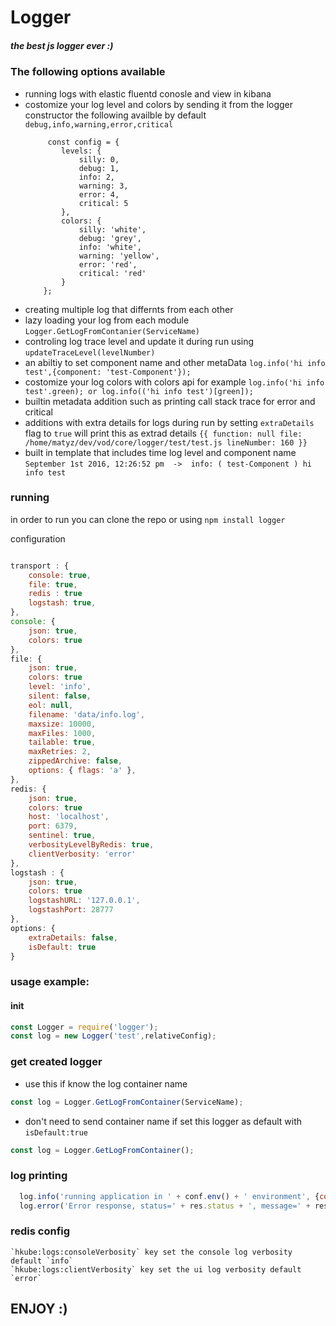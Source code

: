 # Logger
##### the best js logger ever :)

### The following options available
- running logs with elastic fluentd  conosle and view in kibana 
- costomize your log level and colors by sending it from the logger constructor the following availble by default ```debug,info,warning,error,critical``` 
    ```
         const config = {
            levels: {
                silly: 0,
                debug: 1,
                info: 2,
                warning: 3,
                error: 4,
                critical: 5
            },
            colors: {
                silly: 'white',
                debug: 'grey',
                info: 'white',
                warning: 'yellow',
                error: 'red',
                critical: 'red'
            }
        };
    ```
- creating multiple log that differnts from each other
- lazy loading your log from each module ```Logger.GetLogFromContanier(ServiceName)```
- controling log trace level and update it during run using ```updateTraceLevel(levelNumber) ```
- an abiltiy to set component name and other metaData ``` log.info('hi info test',{component: 'test-Component'}); ```
- costomize your log colors with colors api for example ``` log.info('hi info test'.green); or log.info(('hi info test')[green]);  ```
- builtin metadata addition such as printing call stack trace for error and critical
- additions with extra details for logs during run by setting  ```extraDetails``` flag to ```true``` will print this as extrad details  ```{{ function: null file: /home/matyz/dev/vod/core/logger/test/test.js lineNumber: 160 }}```
- built in template that includes time log level and component name ```September 1st 2016, 12:26:52 pm  ->  info: ( test-Component ) hi info test``` 


### running 
in order to run you can clone the repo or using ```npm install logger ```

configuration 

```js

transport : {
    console: true,
    file: true,
    redis : true
    logstash: true,
},
console: {
    json: true,
	colors: true
},
file: {
    json: true,
	colors: true
    level: 'info',
    silent: false,
    eol: null,
    filename: 'data/info.log',
    maxsize: 10000,
    maxFiles: 1000,
    tailable: true,
    maxRetries: 2,
    zippedArchive: false,
    options: { flags: 'a' },
},
redis: {
    json: true,
	colors: true
    host: 'localhost',
    port: 6379,
    sentinel: true,
    verbosityLevelByRedis: true,
    clientVerbosity: 'error'
},
logstash : {
    json: true,
	colors: true
    logstashURL: '127.0.0.1',
    logstashPort: 28777
},
options: {
    extraDetails: false,
    isDefault: true
}

```


### usage example:
#### init 
```js
const Logger = require('logger');
const log = new Logger('test',relativeConfig);
```


### get  created logger
- use this if know the log container name
```js
const log = Logger.GetLogFromContainer(ServiceName);
```
-  don't need to send container name if  set this logger as default with ```isDefault:true```
```js
const log = Logger.GetLogFromContainer();
```
### log printing 
```js
  log.info('running application in ' + conf.env() + ' environment', {component: componentName.MAIN});    
  log.error('Error response, status=' + res.status + ', message=' + res.error.message, {component: componentName.REST_API});
```

### redis config 

    `hkube:logs:consoleVerbosity` key set the console log verbosity default `info`
    `hkube:logs:clientVerbosity` key set the ui log verbosity default `error`



## ENJOY :)